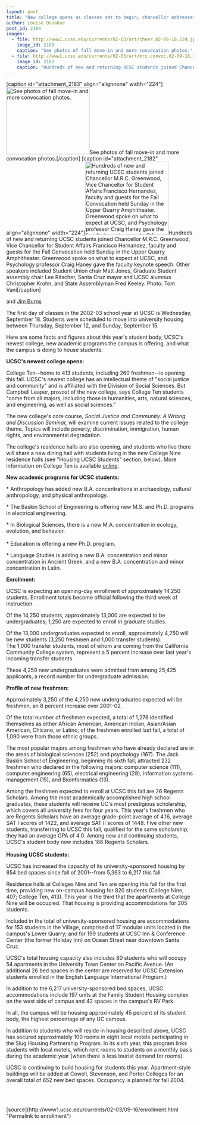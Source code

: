 ```yaml
---
layout: post
title: "New college opens as classes set to begin; chancellor addresses students"
author: Louise Donahue
post_id: 2184
images:
  - file: http://www1.ucsc.edu/currents/02-03/art/cheer.02-09-16.224.jpg
    image_id: 2183
    caption: "See photos of fall move-in and more convocation photos."
  - file: http://www1.ucsc.edu/currents/02-03/art/mrc.convoc.02-09-16.224.jpg
    image_id: 2182
    caption: "Hundreds of new and returning UCSC students joined Chancellor M.R.C. Greenwood, Vice Chancellor for Student Affairs Francisco Hernandez, faculty and guests for the Fall Convocation held Sunday in the Upper Quarry Amphitheater. Greenwood spoke on what to expect at UCSC, and Psychology professor Craig Haney gave the faculty keynote speech. Other speakers included Student Union chair Matt Jones, Graduate Student assembly chair Lee Ritscher, Santa Cruz mayor and UCSC alumnus Christopher Krohn, and State Assemblyman Fred Keeley. Photo: Tom Vani"
---
```


[caption id="attachment_2183" align="alignnone" width="224"]<a href="http://localhost/mysite/wp-content/uploads/2002/09/cheer.02-09-16.224.jpg"><img class="size-full wp-image-2183" src="http://localhost/mysite/wp-content/uploads/2002/09/cheer.02-09-16.224.jpg" alt="See photos of fall move-in and more convocation photos." width="224" height="180" /></a>See photos of fall move-in and more convocation photos.[/caption]
[caption id="attachment_2182" align="alignnone" width="224"]<a href="http://localhost/mysite/wp-content/uploads/2002/09/mrc.convoc.02-09-16.224.jpg"><img class="size-full wp-image-2182" src="http://localhost/mysite/wp-content/uploads/2002/09/mrc.convoc.02-09-16.224.jpg" alt="Hundreds of new and returning UCSC students joined Chancellor M.R.C. Greenwood, Vice Chancellor for Student Affairs Francisco Hernandez, faculty and guests for the Fall Convocation held Sunday in the Upper Quarry Amphitheater. Greenwood spoke on what to expect at UCSC, and Psychology professor Craig Haney gave the faculty keynote speech. Other speakers included Student Union chair Matt Jones, Graduate Student assembly chair Lee Ritscher, Santa Cruz mayor and UCSC alumnus Christopher Krohn, and State Assemblyman Fred Keeley. Photo: Tom Vani" width="224" height="196" /></a>Hundreds of new and returning UCSC students joined Chancellor M.R.C. Greenwood, Vice Chancellor for Student Affairs Francisco Hernandez, faculty and guests for the Fall Convocation held Sunday in the Upper Quarry Amphitheater. Greenwood spoke on what to expect at UCSC, and Psychology professor Craig Haney gave the faculty keynote speech. Other speakers included Student Union chair Matt Jones, Graduate Student assembly chair Lee Ritscher, Santa Cruz mayor and UCSC alumnus Christopher Krohn, and State Assemblyman Fred Keeley. Photo: Tom Vani[/caption]
<p>
  and <a href="mailto:jrburns@cats.ucsc.edu">Jim Burns</a>
</p>
<p>
  The first day of classes in the 2002-03 school year at UCSC is Wednesday, September 18. Students were scheduled to move into university housing between Thursday, September 12, and Sunday, September 15.
</p>
<p>
  Here are some facts and figures about this year's student body, UCSC's newest college, new academic programs the campus is offering, and what the campus is doing to house students:
</p>
<p>
  <b>UCSC's newest college opens:</b>
</p>
<p>
  College Ten--home to 413 students, including 260 freshmen--is opening this fall. UCSC's newest college has an intellectual theme of "social justice and community" and is affiliated with the Division of Social Sciences. But Campbell Leaper, provost of the new college, says College Ten students "come from all majors, including those in humanities, arts, natural sciences, and engineering, as well as social sciences."<br>
</p>
<p>
  The new college's core course, <i>Social Justice and Community: A</i> <i>Writing and Discussion Seminar,</i> will examine current issues related to the college theme. Topics will include poverty, discrimination, immigration, human rights, and environmental degradation.<br>
</p>
<p>
  The college's residence halls are also opening, and students who live there will share a new dining hall with students living in the new College Nine residence halls (see "Housing UCSC Students" section, below). More information on College Ten is available <a href="http://collegeten.ucsc.edu/">online</a>.<br>
</p>
<p>
  <b>New academic programs for UCSC students:</b><br>
</p>
<p>
  * Anthropology has added new B.A. concentrations in archaeology, cultural anthropology, and physical anthropology.<br>
</p>
<p>
  * The Baskin School of Engineering is offering new M.S. and Ph.D. programs in electrical engineering.
</p>
<p>
  * In Biological Sciences, there is a new M.A. concentration in ecology, evolution, and behavior.<br>
  <br>
  * Education is offering a new Ph.D. program.<br>
</p>
<p>
  * Language Studies is adding a new B.A. concentration and minor concentration in Ancient Greek, and a new B.A. concentration and minor concentration in Latin.<br>
</p>
<p>
  <b>Enrollment:</b><br>
</p>
<p>
  UCSC is expecting an opening-day enrollment of approximately 14,250 students. Enrollment totals become official following the third week of instruction.<br>
</p>
<p>
  Of the 14,250 students, approximately 13,000 are expected to be undergraduates; 1,250 are expected to enroll in graduate studies.<br>
</p>
<p>
  Of the 13,000 undergraduates expected to enroll, approximately 4,250 will be new students (3,250 freshmen and 1,000 transfer students).<br>
  The 1,000 transfer students, most of whom are coming from the California Community College system, represent a 5 percent increase over last year's incoming transfer students.<br>
</p>
<p>
  These 4,250 new undergraduates were admitted from among 25,425 applicants, a record number for undergraduate admission.<br>
</p>
<p>
  <b>Profile of new freshmen:<br></b>
</p>
<p>
  Approximately 3,250 of the 4,250 new undergraduates expected will be freshmen, an 8 percent increase over 2001-02.<br>
</p>
<p>
  Of the total number of freshmen expected, a total of 1,276 identified themselves as either African American, American Indian, Asian/Asian American, Chicano, or Latino; of the freshmen enrolled last fall, a total of 1,090 were from those ethnic groups.
</p>
<p>
  The most popular majors among freshmen who have already declared are in the areas of biological sciences (252) and psychology (167). The Jack Baskin School of Engineering, beginning its sixth fall, attracted 232 freshmen who declared in the following majors: computer science (111), computer engineering (65), electrical engineering (28), information systems management (15), and Bioinformatics (13).
</p>
<p>
  Among the freshmen expected to enroll at UCSC this fall are 26 Regents Scholars. Among the most academically accomplished high school graduates, these students will receive UC's most prestigious scholarship, which covers all university fees for four years. This year's freshmen who are Regents Scholars have an average grade-point average of 4.16, average SAT I scores of 1422, and average SAT II scores of 1448. Five other new students, transferring to UCSC this fall, qualified for the same scholarship; they had an average GPA of 4.0. Among new and continuing students, UCSC's student body now includes 186 Regents Scholars.<br>
  <br>
  <b>Housing UCSC students:</b><br>
</p>
<p>
  UCSC has increased the capacity of its university-sponsored housing by 854 bed spaces since fall of 2001--from 5,363 to 6,217 this fall.<br>
</p>
<p>
  Residence halls at Colleges Nine and Ten are opening this fall for the first time, providing new on-campus housing for 820 students (College Nine, 407; College Ten, 413). This year is the third that the apartments at College Nine will be occupied. That housing is providing accommodations for 305 students.
</p>
<p>
  Included in the total of university-sponsored housing are accommodations for 153 students in the Village, comprised of 17 modular units located in the campus's Lower Quarry; and for 199 students at UCSC Inn &amp; Conference Center (the former Holiday Inn) on Ocean Street near downtown Santa Cruz.
</p>
<p>
  UCSC's total housing capacity also includes 80 students who will occupy 54 apartments in the University Town Center on Pacific Avenue. (An additional 26 bed spaces in the center are reserved for UCSC Extension students enrolled in the English Language International Program.)<br>
</p>
<p>
  In addition to the 6,217 university-sponsored bed spaces, UCSC accommodations include 197 units at the Family Student Housing complex on the west side of campus and 42 spaces in the campus's RV Park.<br>
</p>
<p>
  In all, the campus will be housing approximately 45 percent of its student body, the highest percentage of any UC campus.<br>
</p>
<p>
  In addition to students who will reside in housing described above, UCSC has secured approximately 100 rooms in eight local motels participating in the Slug Housing Partnership Program. In its sixth year, this program links students with local motels, which rent rooms to students on a monthly basis during the academic year (when there is less tourist demand for rooms).
</p>
<p>
  UCSC is continuing to build housing for students this year. Apartment-style buildings will be added at Cowell, Stevenson, and Porter Colleges for an overall total of 652 new bed spaces. Occupancy is planned for fall 2004.<br>
</p>
<p>
  <br>
  <br>

</p>
<p>

</p>
[source](http://www1.ucsc.edu/currents/02-03/09-16/enrollment.html "Permalink to enrollment")
